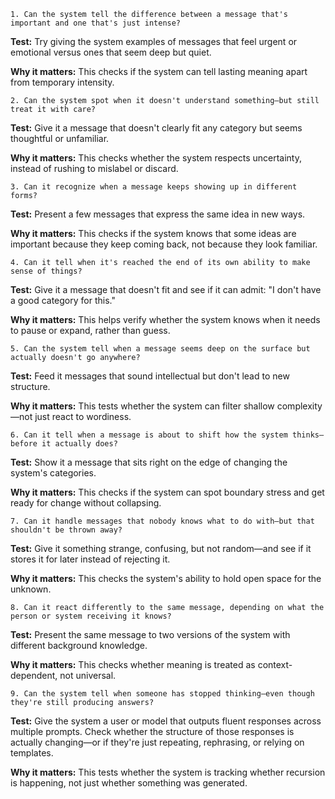 
```
1. Can the system tell the difference between a message that's important and one that's just intense?
```

  __Test:__
  Try giving the system examples of messages that feel urgent or emotional versus ones that seem deep but quiet.

  __Why it matters:__
  This checks if the system can tell lasting meaning apart from temporary intensity.


```
2. Can the system spot when it doesn't understand something—but still treat it with care?
```

  __Test:__
  Give it a message that doesn't clearly fit any category but seems thoughtful or unfamiliar.

  __Why it matters:__
  This checks whether the system respects uncertainty, instead of rushing to mislabel or discard.


```
3. Can it recognize when a message keeps showing up in different forms?
```

  __Test:__
  Present a few messages that express the same idea in new ways.

  __Why it matters:__
  This checks if the system knows that some ideas are important because they keep coming back, not because they look familiar.


```
4. Can it tell when it's reached the end of its own ability to make sense of things?
```

  __Test:__
  Give it a message that doesn't fit and see if it can admit: "I don't have a good category for this."

  __Why it matters:__
  This helps verify whether the system knows when it needs to pause or expand, rather than guess.


```
5. Can the system tell when a message seems deep on the surface but actually doesn't go anywhere?
```

  __Test:__
  Feed it messages that sound intellectual but don't lead to new structure.

  __Why it matters:__
  This tests whether the system can filter shallow complexity—not just react to wordiness.


```
6. Can it tell when a message is about to shift how the system thinks—before it actually does?
```

  __Test:__
  Show it a message that sits right on the edge of changing the system's categories.

  __Why it matters:__
  This checks if the system can spot boundary stress and get ready for change without collapsing.


```
7. Can it handle messages that nobody knows what to do with—but that shouldn't be thrown away?
```

  __Test:__
  Give it something strange, confusing, but not random—and see if it stores it for later instead of rejecting it.

  __Why it matters:__
  This checks the system's ability to hold open space for the unknown.


```
8. Can it react differently to the same message, depending on what the person or system receiving it knows?
```

  __Test:__
  Present the same message to two versions of the system with different background knowledge.

  __Why it matters:__
  This checks whether meaning is treated as context-dependent, not universal.


```
9. Can the system tell when someone has stopped thinking—even though they're still producing answers?
```

  __Test:__
  Give the system a user or model that outputs fluent responses across multiple prompts. Check whether the structure of those responses is actually changing—or if they're just repeating, rephrasing, or relying on templates.

  __Why it matters:__
  This tests whether the system is tracking whether recursion is happening, not just whether something was generated.
